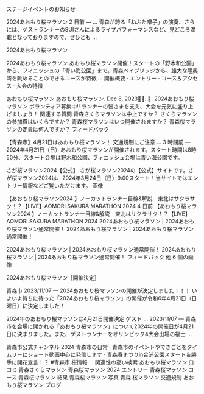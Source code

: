 
ステージイベントのお知らせ

2024あおもり桜マラソン
2 日前 — ... 青森が誇る「ねぶた囃子」の演奏、さらには、ゲストランナーのSUIさんによるライブパフォーマンスなど、見どころ満載となっておりますので、ぜひとも ...

2024あおもり桜マラソン

2024あおもり桜マラソン
あおもり桜マラソン開催！スタートの「野木和公園」から、フィニッシュの「青い海公園」まで。青森ベイブリッジから、雄大な陸奥湾を眺めることのできるコースが特徴 ...
‎開催概要 · ‎エントリー · ‎コース＆アクセス · ‎大会の特徴

あおもり桜マラソン
あおもり桜マラソン. Dec 8, 2023󰞋󱟠. 󰟝. 2024あおもり桜マラソン ボランティア募集中‼️ ランナーの皆さまを支え、大会を元気に盛り上げましょう！
関連する質問
青森さくらマラソンは中止ですか？
さくらマラソンの参加費はいくらですか？
青森桜マラソンはいつ開催されますか？
青森桜マラソンの定員は何人ですか？
フィードバック

【青森市】4月21日はあおもり桜マラソン！ 交通規制にご注意 ...
3 時間前 — 2024年4月21日（日）あおもり桜マラソンが開催されます。スタート時間は8時50分、スタート会場は野木和公園、フィニッシュ会場は青い海公園です。

さが桜マラソン2024【公式】
さが桜マラソン2024の【公式】サイトです。さが桜マラソン2024は、2024年3月24日（日）9:00スタート！当サイトではエントリー情報などご覧いただけます。
画像

【あおもり桜マラソン2024 】ノーカットランナー目線&解説　東北はサクラサク！？【LIVE】AOMORI SAKURA MARATHON 2024
4 日前
【あおもり桜マラソン2024 】ノーカットランナー目線&解説　東北はサクラサク！？【LIVE】AOMORI SAKURA MARATHON 2024
2024あおもり桜マラソン | 2024あおもり桜マラソン通常開催！
2024あおもり桜マラソン | 2024あおもり桜マラソン通常開催！

2024あおもり桜マラソン | 2024あおもり桜マラソン通常開催！
2024あおもり桜マラソン | 2024あおもり桜マラソン通常開催！
フィードバック
他 6 個の画像

2024あおもり桜マラソン［開催決定］

青森市
2023/11/07 — 2024あおもり桜マラソンの開催が決定しました！！！ いよいよ待ちに待った「2024あおもり桜マラソン」の開催が令和6年4月21日（日曜日）に決定しました！

2024年のあおもり桜マラソンは4月21日開催決定 ゲスト ...
2023/11/07 — 青森市を会場に開かれる「あおもり桜マラソン」について2024年の開催日が4月21日に決まりました。また、ゲストランナーをオリンピック4大会出場の福士 ...

青森市公式チャンネル
2024 青森市の日常 · 青森市のイベントやできごとをタイムリーにショート動画中心に発信します · 青森春まつりin合浦公園スタート＆勝手に開花宣言！？ #青森市 桜情報 ...
関連性の高い検索
あおもり桜マラソン 口コミ
青森さくらマラソン
青森桜マラソン 2024 エントリー
青森桜マラソン コース
青森桜マラソン 結果
青森桜マラソン 写真
青森 桜マラソン 交通規制
あおもり桜マラソン ブログ
